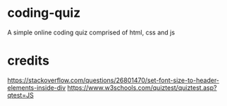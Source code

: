 # coding-quiz
A simple online coding quiz comprised of html, css and js 





















# credits
https://stackoverflow.com/questions/26801470/set-font-size-to-header-elements-inside-div
https://www.w3schools.com/quiztest/quiztest.asp?qtest=JS

